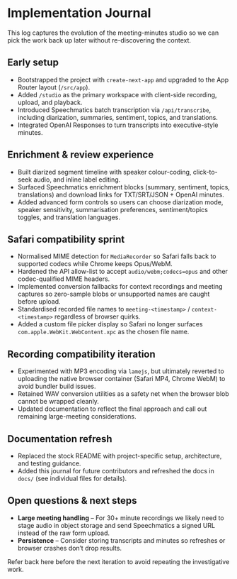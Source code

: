 # Implementation Journal

This log captures the evolution of the meeting-minutes studio so we can pick the work back up later without re-discovering the context.

## Early setup
- Bootstrapped the project with `create-next-app` and upgraded to the App Router layout (`/src/app`).
- Added `/studio` as the primary workspace with client-side recording, upload, and playback.
- Introduced Speechmatics batch transcription via `/api/transcribe`, including diarization, summaries, sentiment, topics, and translations.
- Integrated OpenAI Responses to turn transcripts into executive-style minutes.

## Enrichment & review experience
- Built diarized segment timeline with speaker colour-coding, click-to-seek audio, and inline label editing.
- Surfaced Speechmatics enrichment blocks (summary, sentiment, topics, translations) and download links for TXT/SRT/JSON + OpenAI minutes.
- Added advanced form controls so users can choose diarization mode, speaker sensitivity, summarisation preferences, sentiment/topics toggles, and translation languages.

## Safari compatibility sprint
- Normalised MIME detection for `MediaRecorder` so Safari falls back to supported codecs while Chrome keeps Opus/WebM.
- Hardened the API allow-list to accept `audio/webm;codecs=opus` and other codec-qualified MIME headers.
- Implemented conversion fallbacks for context recordings and meeting captures so zero-sample blobs or unsupported names are caught before upload.
- Standardised recorded file names to `meeting-<timestamp>` / `context-<timestamp>` regardless of browser quirks.
- Added a custom file picker display so Safari no longer surfaces `com.apple.WebKit.WebContent.xpc` as the chosen file name.

## Recording compatibility iteration
- Experimented with MP3 encoding via `lamejs`, but ultimately reverted to uploading the native browser container (Safari MP4, Chrome WebM) to avoid bundler build issues.
- Retained WAV conversion utilities as a safety net when the browser blob cannot be wrapped cleanly.
- Updated documentation to reflect the final approach and call out remaining large-meeting considerations.

## Documentation refresh
- Replaced the stock README with project-specific setup, architecture, and testing guidance.
- Added this journal for future contributors and refreshed the docs in `docs/` (see individual files for details).

## Open questions & next steps
- **Large meeting handling** – For 30+ minute recordings we likely need to stage audio in object storage and send Speechmatics a signed URL instead of the raw form upload.
- **Persistence** – Consider storing transcripts and minutes so refreshes or browser crashes don’t drop results.

Refer back here before the next iteration to avoid repeating the investigative work.
